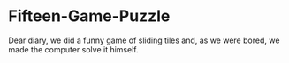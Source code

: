 # Fifteen-Game-Puzzle

Dear diary,
we did a funny game of sliding tiles and, as we were bored, we made the computer solve it himself.

